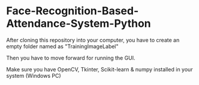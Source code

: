 # Face-Recognition-Based-Attendance-System-Python


After cloning this repository into your computer,
you have to create an empty folder named as "TrainingImageLabel"

Then you have to move forward for running the GUI.

Make sure you have OpenCV, Tkinter, Scikit-learn & numpy installed in your system (Windows PC)
